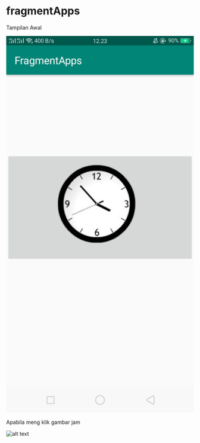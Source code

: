 # fragmentApps

Tampilan Awal

![alt text](https://github.com/anisanisah05/fragmentApps/blob/master/3.jpeg)

Apabila meng klik gambar jam

![alt text](https://github.com/anisanisah05/fragmentApps/blob/master/3b.jpeg)
